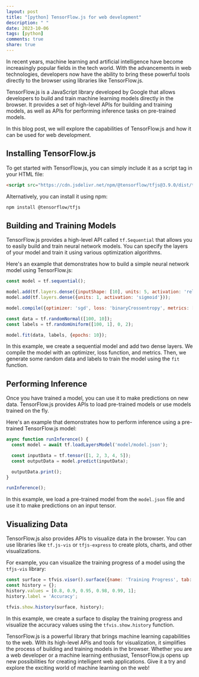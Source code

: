 ```yaml
---
layout: post
title: "[python] TensorFlow.js for web development"
description: " "
date: 2023-10-06
tags: [python]
comments: true
share: true
---
```


In recent years, machine learning and artificial intelligence have become increasingly popular fields in the tech world. With the advancements in web technologies, developers now have the ability to bring these powerful tools directly to the browser using libraries like TensorFlow.js.

TensorFlow.js is a JavaScript library developed by Google that allows developers to build and train machine learning models directly in the browser. It provides a set of high-level APIs for building and training models, as well as APIs for performing inference tasks on pre-trained models.

In this blog post, we will explore the capabilities of TensorFlow.js and how it can be used for web development.

## Installing TensorFlow.js

To get started with TensorFlow.js, you can simply include it as a script tag in your HTML file:

```html
<script src="https://cdn.jsdelivr.net/npm/@tensorflow/tfjs@3.9.0/dist/tf.min.js"></script>
```

Alternatively, you can install it using npm:

```bash
npm install @tensorflow/tfjs
```

## Building and Training Models

TensorFlow.js provides a high-level API called `tf.Sequential` that allows you to easily build and train neural network models. You can specify the layers of your model and train it using various optimization algorithms.

Here's an example that demonstrates how to build a simple neural network model using TensorFlow.js:

```javascript
const model = tf.sequential();

model.add(tf.layers.dense({inputShape: [10], units: 5, activation: 'relu'}));
model.add(tf.layers.dense({units: 1, activation: 'sigmoid'}));

model.compile({optimizer: 'sgd', loss: 'binaryCrossentropy', metrics: ['accuracy']});

const data = tf.randomNormal([100, 10]);
const labels = tf.randomUniform([100, 1], 0, 2);

model.fit(data, labels, {epochs: 10});
```

In this example, we create a sequential model and add two dense layers. We compile the model with an optimizer, loss function, and metrics. Then, we generate some random data and labels to train the model using the `fit` function.

## Performing Inference

Once you have trained a model, you can use it to make predictions on new data. TensorFlow.js provides APIs to load pre-trained models or use models trained on the fly.

Here's an example that demonstrates how to perform inference using a pre-trained TensorFlow.js model:

```javascript
async function runInference() {
  const model = await tf.loadLayersModel('model/model.json');

  const inputData = tf.tensor([1, 2, 3, 4, 5]);
  const outputData = model.predict(inputData);

  outputData.print();
}

runInference();
```

In this example, we load a pre-trained model from the `model.json` file and use it to make predictions on an input tensor.

## Visualizing Data

TensorFlow.js also provides APIs to visualize data in the browser. You can use libraries like `tf.js-vis` or `tfjs-express` to create plots, charts, and other visualizations.

For example, you can visualize the training progress of a model using the `tfjs-vis` library:

```javascript
const surface = tfvis.visor().surface({name: 'Training Progress', tab: 'Training'});
const history = {};
history.values = [0.8, 0.9, 0.95, 0.98, 0.99, 1];
history.label = 'Accuracy';

tfvis.show.history(surface, history);
```

In this example, we create a surface to display the training progress and visualize the accuracy values using the `tfvis.show.history` function.


TensorFlow.js is a powerful library that brings machine learning capabilities to the web. With its high-level APIs and tools for visualization, it simplifies the process of building and training models in the browser. Whether you are a web developer or a machine learning enthusiast, TensorFlow.js opens up new possibilities for creating intelligent web applications. Give it a try and explore the exciting world of machine learning on the web!